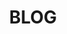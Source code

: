 ---
title: "BLOG"
seoTitle: "estudio arquitectura sostenible - reformas madrid | RAMA"
description: ""
seo: "En el blog de RAMA te contamos las novedades en el sector de la arquitectura sostenible y la bioconstrucción así como nuestros proyectos personales."
keywords: "RAMA al día, últimas noticias, noticias arquitectura, bioconstruccion, arquitectura sostenible"
draft: false
bg_image: "images/Fotos web/ultimas noticias.jpg"

---